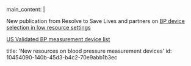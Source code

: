 main_content: |
  <p>New publication from Resolve to Save Lives and partners on <a href="https://onlinelibrary.wiley.com/doi/10.1111/jch.13867" target="_blank">BP device selection in low resource settings</a>
  </p>
  <p><a href="https://www.validatebp.org/" target="_blank">US Validated BP measurement device list</a>
  </p>
title: 'New resources on blood pressure measurement devices'
id: 10454090-140b-45d3-b4c2-70e9abb1b3ec
